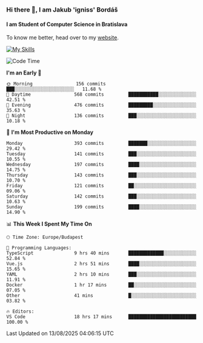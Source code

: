 ### Hi there 👋, I am Jakub 'igniss' Bordáš

#### I am Student of Computer Science in Bratislava
To know me better, head over to my [website](https://bordas.sk).

[![My Skills](https://skillicons.dev/icons?i=js,typescript,html,css,figma,svelte,vue,next,postgresql,nest,express,nodejs)](https://bordas.sk)


<!--START_SECTION:waka-->
![Code Time](http://img.shields.io/badge/Code%20Time-2%2C033%20hrs%2054%20mins-blue)

**I'm an Early 🐤** 

```text
🌞 Morning                156 commits         ███░░░░░░░░░░░░░░░░░░░░░░   11.68 % 
🌆 Daytime                568 commits         ███████████░░░░░░░░░░░░░░   42.51 % 
🌃 Evening                476 commits         █████████░░░░░░░░░░░░░░░░   35.63 % 
🌙 Night                  136 commits         ███░░░░░░░░░░░░░░░░░░░░░░   10.18 % 
```
📅 **I'm Most Productive on Monday** 

```text
Monday                   393 commits         ███████░░░░░░░░░░░░░░░░░░   29.42 % 
Tuesday                  141 commits         ███░░░░░░░░░░░░░░░░░░░░░░   10.55 % 
Wednesday                197 commits         ████░░░░░░░░░░░░░░░░░░░░░   14.75 % 
Thursday                 143 commits         ███░░░░░░░░░░░░░░░░░░░░░░   10.70 % 
Friday                   121 commits         ██░░░░░░░░░░░░░░░░░░░░░░░   09.06 % 
Saturday                 142 commits         ███░░░░░░░░░░░░░░░░░░░░░░   10.63 % 
Sunday                   199 commits         ████░░░░░░░░░░░░░░░░░░░░░   14.90 % 
```


📊 **This Week I Spent My Time On** 

```text
🕑︎ Time Zone: Europe/Budapest

💬 Programming Languages: 
TypeScript               9 hrs 40 mins       █████████████░░░░░░░░░░░░   52.84 % 
Vue.js                   2 hrs 51 mins       ████░░░░░░░░░░░░░░░░░░░░░   15.65 % 
YAML                     2 hrs 10 mins       ███░░░░░░░░░░░░░░░░░░░░░░   11.91 % 
Docker                   1 hr 17 mins        ██░░░░░░░░░░░░░░░░░░░░░░░   07.05 % 
Other                    41 mins             █░░░░░░░░░░░░░░░░░░░░░░░░   03.82 % 

🔥 Editors: 
VS Code                  18 hrs 17 mins      █████████████████████████   100.00 % 
```


 Last Updated on 13/08/2025 04:06:15 UTC
<!--END_SECTION:waka-->

